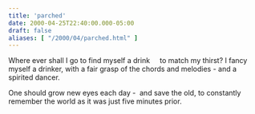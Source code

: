 ```yaml
---
title: 'parched'
date: 2000-04-25T22:40:00.000-05:00
draft: false
aliases: [ "/2000/04/parched.html" ]
---
```


Where ever shall I go to find myself a drink
    to match my thirst?
I fancy myself a drinker, with a fair grasp of
the chords and melodies - and a spirited dancer.

One should grow new eyes each day - 
and save the old, to constantly remember the world
as it was just five minutes prior.
